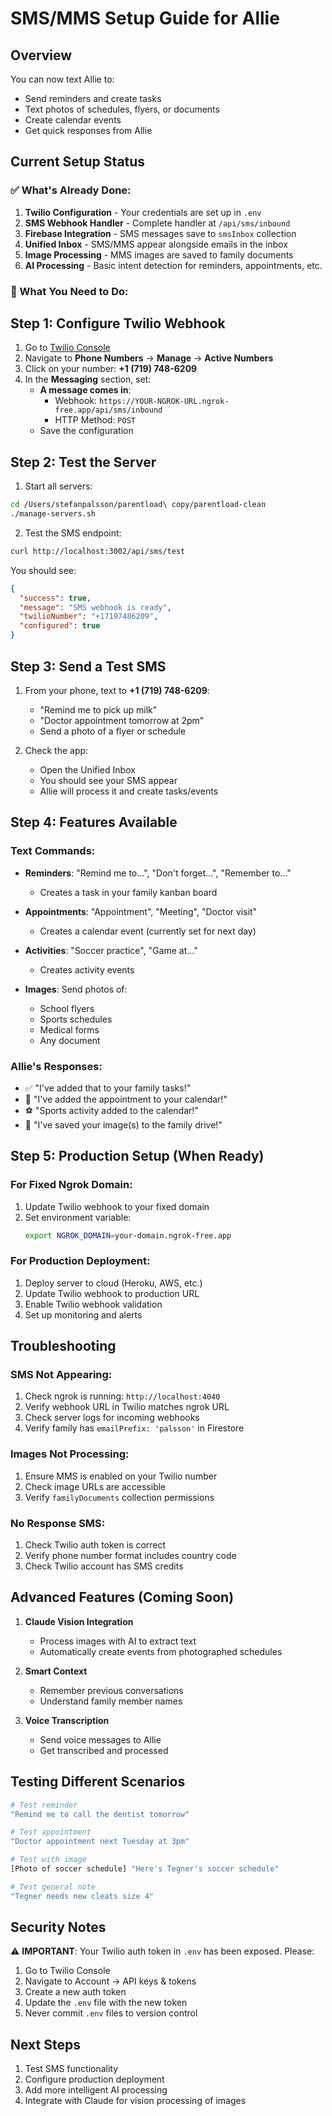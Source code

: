 # SMS/MMS Setup Guide for Allie

## Overview
You can now text Allie to:
- Send reminders and create tasks
- Text photos of schedules, flyers, or documents
- Create calendar events
- Get quick responses from Allie

## Current Setup Status

### ✅ What's Already Done:
1. **Twilio Configuration** - Your credentials are set up in `.env`
2. **SMS Webhook Handler** - Complete handler at `/api/sms/inbound`
3. **Firebase Integration** - SMS messages save to `smsInbox` collection
4. **Unified Inbox** - SMS/MMS appear alongside emails in the inbox
5. **Image Processing** - MMS images are saved to family documents
6. **AI Processing** - Basic intent detection for reminders, appointments, etc.

### 🔧 What You Need to Do:

## Step 1: Configure Twilio Webhook

1. Go to [Twilio Console](https://console.twilio.com)
2. Navigate to **Phone Numbers** → **Manage** → **Active Numbers**
3. Click on your number: **+1 (719) 748-6209**
4. In the **Messaging** section, set:
   - **A message comes in**: 
     - Webhook: `https://YOUR-NGROK-URL.ngrok-free.app/api/sms/inbound`
     - HTTP Method: `POST`
   - Save the configuration

## Step 2: Test the Server

1. Start all servers:
```bash
cd /Users/stefanpalsson/parentload\ copy/parentload-clean
./manage-servers.sh
```

2. Test the SMS endpoint:
```bash
curl http://localhost:3002/api/sms/test
```

You should see:
```json
{
  "success": true,
  "message": "SMS webhook is ready",
  "twilioNumber": "+17197486209",
  "configured": true
}
```

## Step 3: Send a Test SMS

1. From your phone, text to **+1 (719) 748-6209**:
   - "Remind me to pick up milk"
   - "Doctor appointment tomorrow at 2pm"
   - Send a photo of a flyer or schedule

2. Check the app:
   - Open the Unified Inbox
   - You should see your SMS appear
   - Allie will process it and create tasks/events

## Step 4: Features Available

### Text Commands:
- **Reminders**: "Remind me to...", "Don't forget...", "Remember to..."
  - Creates a task in your family kanban board
  
- **Appointments**: "Appointment", "Meeting", "Doctor visit"
  - Creates a calendar event (currently set for next day)
  
- **Activities**: "Soccer practice", "Game at..."
  - Creates activity events

- **Images**: Send photos of:
  - School flyers
  - Sports schedules
  - Medical forms
  - Any document

### Allie's Responses:
- ✅ "I've added that to your family tasks!"
- 📅 "I've added the appointment to your calendar!"
- ⚽ "Sports activity added to the calendar!"
- 📸 "I've saved your image(s) to the family drive!"

## Step 5: Production Setup (When Ready)

### For Fixed Ngrok Domain:
1. Update Twilio webhook to your fixed domain
2. Set environment variable:
   ```bash
   export NGROK_DOMAIN=your-domain.ngrok-free.app
   ```

### For Production Deployment:
1. Deploy server to cloud (Heroku, AWS, etc.)
2. Update Twilio webhook to production URL
3. Enable Twilio webhook validation
4. Set up monitoring and alerts

## Troubleshooting

### SMS Not Appearing:
1. Check ngrok is running: `http://localhost:4040`
2. Verify webhook URL in Twilio matches ngrok URL
3. Check server logs for incoming webhooks
4. Verify family has `emailPrefix: 'palsson'` in Firestore

### Images Not Processing:
1. Ensure MMS is enabled on your Twilio number
2. Check image URLs are accessible
3. Verify `familyDocuments` collection permissions

### No Response SMS:
1. Check Twilio auth token is correct
2. Verify phone number format includes country code
3. Check Twilio account has SMS credits

## Advanced Features (Coming Soon)

1. **Claude Vision Integration**
   - Process images with AI to extract text
   - Automatically create events from photographed schedules
   
2. **Smart Context**
   - Remember previous conversations
   - Understand family member names
   
3. **Voice Transcription**
   - Send voice messages to Allie
   - Get transcribed and processed

## Testing Different Scenarios

```bash
# Test reminder
"Remind me to call the dentist tomorrow"

# Test appointment
"Doctor appointment next Tuesday at 3pm"

# Test with image
[Photo of soccer schedule] "Here's Tegner's soccer schedule"

# Test general note
"Tegner needs new cleats size 4"
```

## Security Notes

⚠️ **IMPORTANT**: Your Twilio auth token in `.env` has been exposed. Please:
1. Go to Twilio Console
2. Navigate to Account → API keys & tokens
3. Create a new auth token
4. Update the `.env` file with the new token
5. Never commit `.env` files to version control

## Next Steps

1. Test SMS functionality
2. Configure production deployment
3. Add more intelligent AI processing
4. Integrate with Claude for vision processing of images